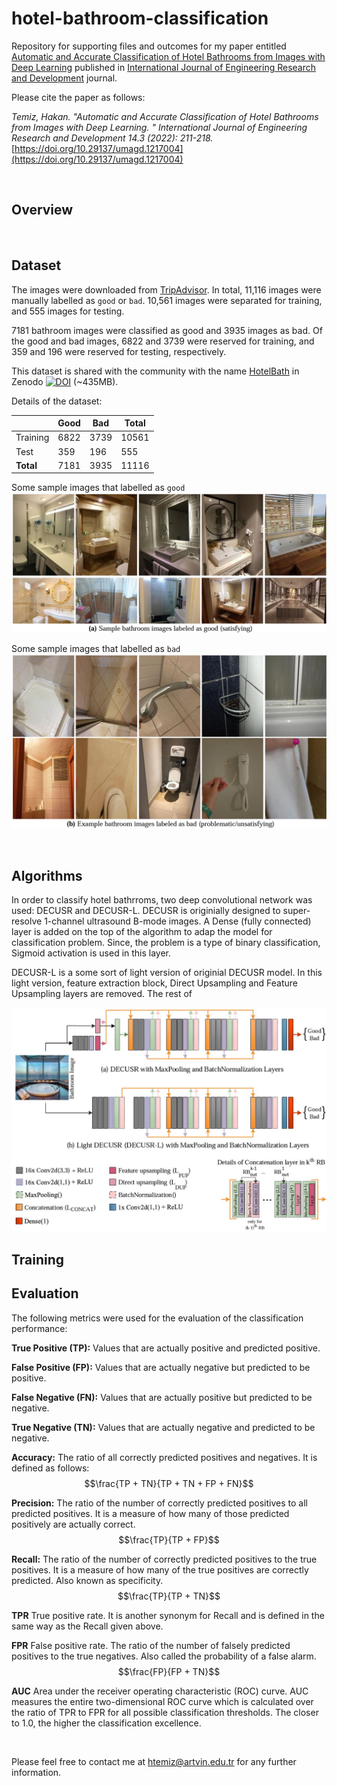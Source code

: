 # hotel-bathroom-classification

Repository for supporting files and outcomes for my paper entitled
[Automatic and Accurate Classification of Hotel Bathrooms from Images with Deep Learning](https://dergipark.org.tr/en/download/article-file/2823031)
published in 
[International Journal of Engineering Research and Development](https://dergipark.org.tr/en/pub/umagd) journal.


Please cite the paper as follows:

*Temiz, Hakan. "Automatic and Accurate Classification of Hotel Bathrooms from Images with Deep Learning.
" International Journal of Engineering Research and Development 14.3 (2022): 211-218.* [https://doi.org/10.29137/umagd.1217004](https://doi.org/10.29137/umagd.1217004)

&nbsp;

## Overview



&nbsp;

## Dataset

The images were downloaded from [TripAdvisor](https://www.tripadvisor.com). In total, 11,116 images were manually
labelled as `good` or `bad`. 10,561 images were separated for training, and 555 images for testing.

7181 bathroom images were classified as good and 3935 images as bad. Of the good and bad images,
6822 and 3739 were reserved for training, and 359 and 196 were reserved for testing, respectively.

This dataset is shared with the community with the name [HotelBath](https://zenodo.org/record/7340428) in Zenodo
[![DOI](https://zenodo.org/badge/DOI/10.5281/zenodo.7340428.svg)](https://doi.org/10.5281/zenodo.7340428)
(~435MB). 

Details of the dataset:

||Good|Bad|**Total**|
|--|--|--|--|
|Training|6822|3739|10561|
|Test|359|196|555|
|**Total**|7181|3935|11116|

Some sample images that labelled as `good`
![](images/good.jpg)


Some sample images that labelled as `bad`
![](images/bad.jpg)



&nbsp;

## Algorithms
In order to classify hotel bathrroms, two deep convolutional network was used: DECUSR and DECUSR-L.
DECUSR is originially designed to super-resolve 1-channel ultrasound B-mode images. A Dense (fully connected)
layer is added on the top of the algorithm to adap the model for classification problem. Since, the problem
is a type of binary classification, Sigmoid activation is used in this layer.

DECUSR-L is a some sort of light version of originial DECUSR model. In this light version, feature extraction
block, Direct Upsampling and Feature Upsampling  layers are removed. The rest of 


![](images/model.jpg)




## Training



## Evaluation

The following metrics were used for the evaluation of the classification performance:

**True Positive (TP):** Values that are actually positive and predicted positive.

**False Positive (FP):** Values that are actually negative but predicted to be positive.

**False Negative (FN):** Values that are actually positive but predicted to be negative.

**True Negative (TN):** Values that are actually negative and predicted to be negative.

**Accuracy:** The ratio of all correctly predicted positives and negatives. It is defined as follows:
$$\frac{TP + TN}{TP + TN + FP + FN}$$

**Precision:** The ratio of the number of correctly predicted positives to all predicted positives.
It is a measure of how many of those predicted positively are actually correct.
$$\frac{TP}{TP + FP}$$

**Recall:** The ratio of the number of correctly predicted positives to the true positives.
It is a measure of how many of the true positives are correctly predicted. Also known as specificity.
$$\frac{TP}{TP + TN}$$

**TPR** True positive rate. It is another synonym for Recall and is defined in the same way as the Recall given above.

**FPR** False positive rate. The ratio of the number of falsely predicted positives to the true negatives.
Also called the probability of a false alarm.
$$\frac{FP}{FP + TN}$$

**AUC** Area under the receiver operating characteristic (ROC) curve. 
AUC measures the entire two-dimensional ROC curve which is calculated over the ratio
of TPR to FPR for all possible classification thresholds. 
The closer to 1.0, the higher the classification excellence.



&nbsp;

Please feel free to contact me at [htemiz@artvin.edu.tr](mailto:htemiz@artvin.edu.tr) for any further information.


